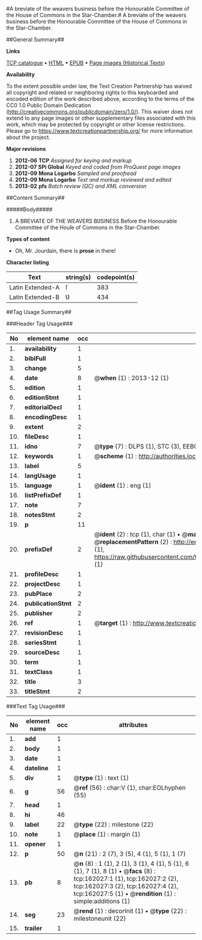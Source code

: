 #A breviate of the weavers business before the Honourable Committee of the House of Commons in the Star-Chamber.#
A breviate of the weavers business before the Honourable Committee of the House of Commons in the Star-Chamber.

##General Summary##

**Links**

[TCP catalogue](http://www.ota.ox.ac.uk/tcp/)  • 
[HTML](http://tei.it.ox.ac.uk/tcp/Texts-HTML/free/A77/A77344.html)  • 
[EPUB](http://tei.it.ox.ac.uk/tcp/Texts-EPUB/free/A77/A77344.epub) • 
[Page images (Historical Texts)](https://historicaltexts.jisc.ac.uk/eebo-99864459e)

**Availability**

To the extent possible under law, the Text Creation Partnership has waived all copyright and related or neighboring rights to this keyboarded and encoded edition of the work described above, according to the terms of the CC0 1.0 Public Domain Dedication (http://creativecommons.org/publicdomain/zero/1.0/). This waiver does not extend to any page images or other supplementary files associated with this work, which may be protected by copyright or other license restrictions. Please go to https://www.textcreationpartnership.org/ for more information about the project.

**Major revisions**

1. __2012-06__ __TCP__ *Assigned for keying and markup*
1. __2012-07__ __SPi Global__ *Keyed and coded from ProQuest page images*
1. __2012-09__ __Mona Logarbo__ *Sampled and proofread*
1. __2012-09__ __Mona Logarbo__ *Text and markup reviewed and edited*
1. __2013-02__ __pfs__ *Batch review (QC) and XML conversion*

##Content Summary##

#####Body#####

1. A BREVIATE OF THE WEAVERS BƲSINESS Before the Honourable Committee of the Houſe of Commons in the Star-Chamber.

**Types of content**

  * Oh, Mr. Jourdain, there is **prose** in there!

**Character listing**


|Text|string(s)|codepoint(s)|
|---|---|---|
|Latin Extended-A|ſ|383|
|Latin Extended-B|Ʋ|434|

##Tag Usage Summary##

###Header Tag Usage###

|No|element name|occ|attributes|
|---|---|---|---|
|1.|__availability__|1||
|2.|__biblFull__|1||
|3.|__change__|5||
|4.|__date__|8| @__when__ (1) : 2013-12 (1)|
|5.|__edition__|1||
|6.|__editionStmt__|1||
|7.|__editorialDecl__|1||
|8.|__encodingDesc__|1||
|9.|__extent__|2||
|10.|__fileDesc__|1||
|11.|__idno__|7| @__type__ (7) : DLPS (1), STC (3), EEBO-CITATION (1), PROQUEST (1), VID (1)|
|12.|__keywords__|1| @__scheme__ (1) : http://authorities.loc.gov/ (1)|
|13.|__label__|5||
|14.|__langUsage__|1||
|15.|__language__|1| @__ident__ (1) : eng (1)|
|16.|__listPrefixDef__|1||
|17.|__note__|7||
|18.|__notesStmt__|2||
|19.|__p__|11||
|20.|__prefixDef__|2| @__ident__ (2) : tcp (1), char (1)  •  @__matchPattern__ (2) : ([0-9\-]+):([0-9IVX]+) (1), (.+) (1)  •  @__replacementPattern__ (2) : http://eebo.chadwyck.com/downloadtiff?vid=$1&page=$2 (1), https://raw.githubusercontent.com/textcreationpartnership/Texts/master/tcpchars.xml#$1 (1)|
|21.|__profileDesc__|1||
|22.|__projectDesc__|1||
|23.|__pubPlace__|2||
|24.|__publicationStmt__|2||
|25.|__publisher__|2||
|26.|__ref__|1| @__target__ (1) : http://www.textcreationpartnership.org/docs/. (1)|
|27.|__revisionDesc__|1||
|28.|__seriesStmt__|1||
|29.|__sourceDesc__|1||
|30.|__term__|1||
|31.|__textClass__|1||
|32.|__title__|3||
|33.|__titleStmt__|2||


###Text Tag Usage###

|No|element name|occ|attributes|
|---|---|---|---|
|1.|__add__|1||
|2.|__body__|1||
|3.|__date__|1||
|4.|__dateline__|1||
|5.|__div__|1| @__type__ (1) : text (1)|
|6.|__g__|56| @__ref__ (56) : char:V (1), char:EOLhyphen (55)|
|7.|__head__|1||
|8.|__hi__|46||
|9.|__label__|22| @__type__ (22) : milestone (22)|
|10.|__note__|1| @__place__ (1) : margin (1)|
|11.|__opener__|1||
|12.|__p__|50| @__n__ (21) : 2 (7), 3 (5), 4 (1), 5 (1), 1 (7)|
|13.|__pb__|8| @__n__ (8) : 1 (1), 2 (1), 3 (1), 4 (1), 5 (1), 6 (1), 7 (1), 8 (1)  •  @__facs__ (8) : tcp:162027:1 (1), tcp:162027:2 (2), tcp:162027:3 (2), tcp:162027:4 (2), tcp:162027:5 (1)  •  @__rendition__ (1) : simple:additions (1)|
|14.|__seg__|23| @__rend__ (1) : decorInit (1)  •  @__type__ (22) : milestoneunit (22)|
|15.|__trailer__|1||
